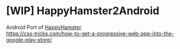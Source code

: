 # [WIP] HappyHamster2Android
Android Port of [HappyHamster](https://happyhamster.org)<br>
https://css-tricks.com/how-to-get-a-progressive-web-app-into-the-google-play-store/

